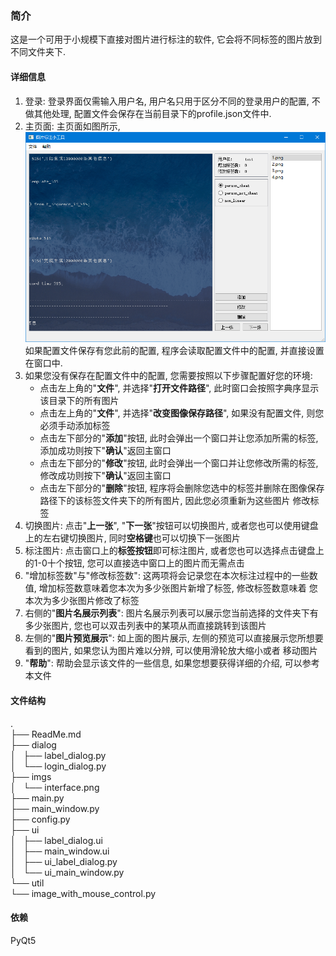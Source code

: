 ### 简介
这是一个可用于小规模下直接对图片进行标注的软件, 它会将不同标签的图片放到不同文件夹下.

#### 详细信息
1. 登录: 登录界面仅需输入用户名, 用户名只用于区分不同的登录用户的配置, 不做其他处理, 
配置文件会保存在当前目录下的profile.json文件中.
2. 主页面: 主页面如图所示, ![主界面](./imgs/interface.png)如果配置文件保存有您此前的配置,
程序会读取配置文件中的配置, 并直接设置在窗口中.
3. 如果您没有保存在配置文件中的配置, 您需要按照以下步骤配置好您的环境:
    - 点击左上角的"**文件**", 并选择"**打开文件路径**", 此时窗口会按照字典序显示该目录下的所有图片
    - 点击左上角的"**文件**", 并选择"**改变图像保存路径**", 如果没有配置文件, 则您必须手动添加标签
    - 点击左下部分的"**添加**"按钮, 此时会弹出一个窗口并让您添加所需的标签, 添加成功则按下"**确认**"返回主窗口
    - 点击左下部分的"**修改**"按钮, 此时会弹出一个窗口并让您修改所需的标签, 修改成功则按下"**确认**"返回主窗口
    - 点击左下部分的"**删除**"按钮, 程序将会删除您选中的标签并删除在图像保存路径下的该标签文件夹下的所有图片, 因此您必须重新为这些图片
    修改标签
4. 切换图片: 点击"**上一张**", "**下一张**"按钮可以切换图片, 或者您也可以使用键盘上的左右键切换图片, 同时**空格键**也可以切换下一张图片
5. 标注图片: 点击窗口上的**标签按钮**即可标注图片, 或者您也可以选择点击键盘上的1-0十个按钮, 您可以直接选中窗口上的图片而无需点击
6. "增加标签数"与"修改标签数": 这两项将会记录您在本次标注过程中的一些数值, 增加标签数意味着您本次为多少张图片新增了标签, 修改标签数意味着
您本次为多少张图片修改了标签
7. 右侧的"**图片名展示列表**": 图片名展示列表可以展示您当前选择的文件夹下有多少张图片, 您也可以双击列表中的某项从而直接跳转到该图片
8. 左侧的"**图片预览展示**": 如上面的图片展示, 左侧的预览可以直接展示您所想要看到的图片, 如果您认为图片难以分辨, 可以使用滑轮放大缩小或者
移动图片
9. "**帮助**": 帮助会显示该文件的一些信息, 如果您想要获得详细的介绍, 可以参考本文件

#### 文件结构
.<br>
├── ReadMe.md<br>
├── dialog<br>
│   ├── label_dialog.py<br>
│   └── login_dialog.py<br>
├── imgs<br>
│   └── interface.png<br>
├── main.py<br>
├── main_window.py<br>
├── config.py<br>
├── ui<br>
│   ├── label_dialog.ui<br>
│   ├── main_window.ui<br>
│   ├── ui_label_dialog.py<br>
│   └── ui_main_window.py<br>
└── util<br>
    └── image_with_mouse_control.py<br>

#### 依赖

PyQt5
